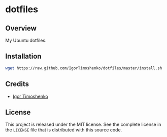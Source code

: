 # dotfiles #

## Overview ##

My Ubuntu dotfiles.

## Installation ##

```sh
wget https://raw.github.com/IgorTimoshenko/dotfiles/master/install.sh | sh
```

## Credits ##

- [Igor Timoshenko][1]

## License ##

This project is released under the MIT license. See the complete license in the
`LICENSE` file that is distributed with this source code.

[1]: https://github.com/IgorTimoshenko

